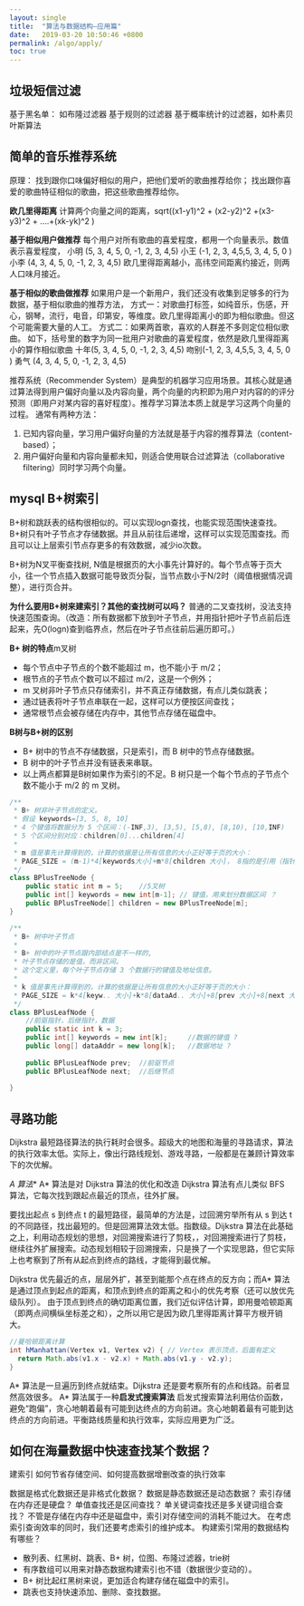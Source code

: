 ```yaml
---
layout: single
title:  "算法与数据结构—应用篇"
date:   2019-03-20 10:50:46 +0800
permalink: /algo/apply/
toc: true
---
```




## 垃圾短信过滤
基于黑名单： 如布隆过滤器
基于规则的过滤器
基于概率统计的过滤器，如朴素贝叶斯算法

## 简单的音乐推荐系统
原理：
找到跟你口味偏好相似的用户，把他们爱听的歌曲推荐给你；
找出跟你喜爱的歌曲特征相似的歌曲，把这些歌曲推荐给你。

**欧几里得距离**
计算两个向量之间的距离，sqrt((x1-y1)^2 +  (x2-y2)^2 +(x3-y3)^2 + ....+(xk-yk)^2 )

**基于相似用户做推荐**
每个用户对所有歌曲的喜爱程度，都用一个向量表示。数值表示喜爱程度，
小明 (5, 3, 4, 5, 0, -1, 2, 3, 4,5)
小王 (-1, 2, 3, 4,5,5, 3, 4, 5, 0 )
小李 (4, 3, 4, 5, 0, -1, 2, 3, 4,5)
欧几里得距离越小，高纬空间距离约接近，则两人口味月接近。

**基于相似的歌曲做推荐**
如果用户是一个新用户，我们还没有收集到足够多的行为数据，基于相似歌曲的推荐方法，
方式一：对歌曲打标签，如纯音乐，伤感，开心，钢琴，流行，电音，印第安，等维度。欧几里得距离小的即为相似歌曲。但这个可能需要大量的人工。
方式二：如果两首歌，喜欢的人群差不多则定位相似歌曲。
如下，括号里的数字为同一批用户对歌曲的喜爱程度，依然是欧几里得距离小的算作相似歌曲
十年(5, 3, 4, 5, 0, -1, 2, 3, 4,5)
吻别(-1, 2, 3, 4,5,5, 3, 4, 5, 0 )
勇气 (4, 3, 4, 5, 0, -1, 2, 3, 4,5)

推荐系统（Recommender System）是典型的机器学习应用场景。其核心就是通过算法得到用户偏好向量以及内容向量，两个向量的内积即为用户对内容的的评分预测（即用户对某内容的喜好程度）。推荐学习算法本质上就是学习这两个向量的过程。
通常有两种方法：
1. 已知内容向量，学习用户偏好向量的方法就是基于内容的推荐算法（content-based）；
2. 用户偏好向量和内容向量都未知，则适合使用联合过滤算法（collaborative filtering）同时学习两个向量。

## mysql B+树索引
B+树和跳跃表的结构很相似的。可以实现logn查找，也能实现范围快速查找。
B+树只有叶子节点才存储数据。并且从前往后递增，这样可以实现范围查找。而且可以让上层索引节点存更多的有效数据，减少io次数。

B+树为N叉平衡查找树, N值是根据页的大小事先计算好的。每个节点等于页大小，往一个节点插入数据可能导致页分裂，当节点数小于N/2时（阈值根据情况调整），进行页合并。

**为什么要用B+树来建索引？其他的查找树可以吗？**
普通的二叉查找树，没法支持快速范围查询。（改造：所有数据都下放到叶子节点，并用指针把叶子节点前后连起来，先O(logn)查到临界点，然后在叶子节点往前后遍历即可。）

**B+ 树的特点**m叉树
- 每个节点中子节点的个数不能超过 m，也不能小于 m/2；
- 根节点的子节点个数可以不超过 m/2，这是一个例外；
- m 叉树非叶子节点只存储索引，并不真正存储数据，有点儿类似跳表；
- 通过链表将叶子节点串联在一起，这样可以方便按区间查找；
- 通常根节点会被存储在内存中，其他节点存储在磁盘中。

**B树与B+树的区别**
- B+ 树中的节点不存储数据，只是索引，而 B 树中的节点存储数据。
- B 树中的叶子节点并没有链表来串联。
- 以上两点都算是B树如果作为索引的不足。B 树只是一个每个节点的子节点个数不能小于 m/2 的 m 叉树。


```java
/**
 * B+ 树非叶子节点的定义。
 * 假设 keywords=[3, 5, 8, 10]
 * 4 个键值将数据分为 5 个区间：(-INF,3), [3,5), [5,8), [8,10), [10,INF)
 * 5 个区间分别对应：children[0]...children[4]
 *
 * m 值是事先计算得到的，计算的依据是让所有信息的大小正好等于页的大小：
 * PAGE_SIZE = (m-1)*4[keywords大小]+m*8[children 大小]， 8指的是引用（指针）占的内存大小
 */
class BPlusTreeNode {
	public static int m = 5;	//5叉树
	public int[] keywords = new int[m-1]; // 键值，用来划分数据区间 ？
	public BPlusTreeNode[] children = new BPlusTreeNode[m];
}

/**
 * B+ 树中叶子节点
 *
 * B+ 树中的叶子节点跟内部结点是不一样的,
 * 叶子节点存储的是值，而非区间。
 * 这个定义里，每个叶子节点存储 3 个数据行的键值及地址信息。
 *
 * k 值是事先计算得到的，计算的依据是让所有信息的大小正好等于页的大小：
 * PAGE_SIZE = k*4[keyw.. 大小]+k*8[dataAd.. 大小]+8[prev 大小]+8[next 大小]
 */
class BPlusLeafNode {
	//前驱指针，后继指针，数据
	public static int k = 3;
	public int[] keywords = new int[k];		//数据的键值 ?
	public long[] dataAddr = new long[k];	//数据地址 ?
	
	public BPlusLeafNode prev;	//前驱节点
	public BPlusLeafNode next;	//后继节点
	
}
```

## 寻路功能
Dijkstra 最短路径算法的执行耗时会很多。超级大的地图和海量的寻路请求，算法的执行效率太低。实际上，像出行路线规划、游戏寻路，一般都是在兼顾计算效率下的次优解。

**A* 算法**
A* 算法是对 Dijkstra 算法的优化和改造
Dijkstra 算法有点儿类似 BFS 算法，它每次找到跟起点最近的顶点，往外扩展。

要找出起点 s 到终点 t 的最短路径，最简单的方法是，过回溯穷举所有从 s 到达 t 的不同路径，找出最短的。但是回溯算法效太低。指数级。Dijkstra 算法在此基础之上，利用动态规划的思想，对回溯搜索进行了剪枝，，对回溯搜索进行了剪枝，继续往外扩展搜索。动态规划相较于回溯搜索，只是换了一个实现思路，但它实际上也考察到了所有从起点到终点的路线，才能得到最优解。

Dijkstra 优先最近的点，层层外扩，甚至到能那个点在终点的反方向；而A* 算法是通过顶点到起点的距离，和顶点到终点的距离之和小的优先考察（还可以放优先级队列）。
由于顶点到终点的确切距离位置，我们近似评估计算，即用曼哈顿距离（即两点间横纵坐标差之和），之所以用它是因为欧几里得距离计算平方根开销大。
```java
//曼哈顿距离计算
int hManhattan(Vertex v1, Vertex v2) { // Vertex 表示顶点，后面有定义
  return Math.abs(v1.x - v2.x) + Math.abs(v1.y - v2.y);
}
```
A* 算法是一旦遍历到终点就结束。Dijkstra 还是要考察所有的点和线路。前者显然高效很多。
A* 算法属于一种**启发式搜索算法**
启发式搜索算法利用估价函数，避免“跑偏”，贪心地朝着最有可能到达终点的方向前进。贪心地朝着最有可能到达终点的方向前进。平衡路线质量和执行效率，实际应用更为广泛。

## 如何在海量数据中快速查找某个数据？
建索引
如何节省存储空间、如何提高数据增删改查的执行效率

数据是格式化数据还是非格式化数据？
数据是静态数据还是动态数据？
索引存储在内存还是硬盘？
单值查找还是区间查找？
单关键词查找还是多关键词组合查找？
不管是存储在内存中还是磁盘中，索引对存储空间的消耗不能过大。
在考虑索引查询效率的同时，我们还要考虑索引的维护成本。
构建索引常用的数据结构有哪些？

- 散列表、红黑树、跳表、B+ 树，位图、布隆过滤器，trie树
- 有序数组可以用来对静态数据构建索引也不错（数据很少变动的）。
- B+ 树比起红黑树来说，更加适合构建存储在磁盘中的索引。
- 跳表也支持快速添加、删除、查找数据。

